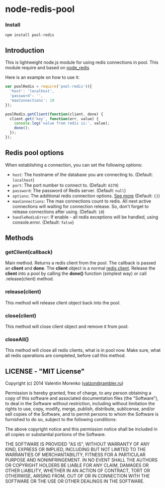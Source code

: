 node-redis-pool
===============

### Install

    npm install pool-redis

## Introduction

This is lightweight node.js module for using redis connections in pool.
This module require and based on [node_redis][]

Here is an example on how to use it:

```js
var poolRedis = require('pool-redis')({
  'host': 'localhost',
  'password': '',
  'maxConnections': 10
});

poolRedis.getClient(function(client, done) {
  client.get('key', function(err, value) {
    console.log('value from redis is:', value);
    done();
  });
});
```

[node_redis]: https://github.com/mranney/node_redis


## Redis pool options

When establishing a connection, you can set the following options:

* `host`: The hostname of the database you are connecting to. (Default: `localhost`)
* `port`: The port number to connect to. (Default: `6379`)
* `password`: The password of Redis server. (Default: `null`)
* `options`: The additional redis connection options. [See more][] (Default: `{}`)
* `maxConnections`: The max connections count to redis. All next active connections will waiting for connection release. So, don't forget to release connections after using. (Default: `10`)
* `handleRedisError`: If enable - all redis exceptions will be handled, using console.error. (Default: `false`)

[See more]: https://github.com/mranney/node_redis#rediscreateclientport-host-options

## Methods

### getClient(callback)
Main method. Returns a redis client from the pool. The callback is passed an **client** and **done**. The **client** object is a normal [redis client][]. Release the **client** into a pool by calling the **done()** function (simplest way) or call .release(client) method.

### release(client)
This method will release client object back into the pool.

### close(client)
This method will close client object and remove it from pool.

### closeAll()
This method will close all redis clients, what is in pool now. Make sure, what all redis operations are completed, before call this method.

[redis client]: https://github.com/mranney/node_redis#usage

## LICENSE - "MIT License"

Copyright (c) 2014 Valentin Morenko (valzon@rambler.ru)

Permission is hereby granted, free of charge, to any person
obtaining a copy of this software and associated documentation
files (the "Software"), to deal in the Software without
restriction, including without limitation the rights to use,
copy, modify, merge, publish, distribute, sublicense, and/or sell
copies of the Software, and to permit persons to whom the
Software is furnished to do so, subject to the following
conditions:

The above copyright notice and this permission notice shall be
included in all copies or substantial portions of the Software.

THE SOFTWARE IS PROVIDED "AS IS", WITHOUT WARRANTY OF ANY KIND,
EXPRESS OR IMPLIED, INCLUDING BUT NOT LIMITED TO THE WARRANTIES
OF MERCHANTABILITY, FITNESS FOR A PARTICULAR PURPOSE AND
NONINFRINGEMENT. IN NO EVENT SHALL THE AUTHORS OR COPYRIGHT
HOLDERS BE LIABLE FOR ANY CLAIM, DAMAGES OR OTHER LIABILITY,
WHETHER IN AN ACTION OF CONTRACT, TORT OR OTHERWISE, ARISING
FROM, OUT OF OR IN CONNECTION WITH THE SOFTWARE OR THE USE OR
OTHER DEALINGS IN THE SOFTWARE.
